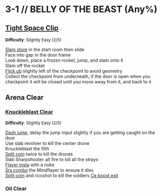 # 3-1 // BELLY OF THE BEAST (Any%)


## [Tight Space Clip](https://youtu.be/WvOWvKw9jVM)
<font size="2">
    <b>Difficulty</b>: Slightly Easy (2/5)
</font> <br/> 

[Slam store](/speedrun-tech.html#slam-store) in the start room then slide <br/>
Face into gap in the door frame <br/>
Look down, place a frozen rocket, jump, and slam onto it <br/>
Slam off the rocket <br/>
[Flick ub](/speedrun-tech.html#flick-ub) slightly left of the checkpoint to avoid geometry <br/>
Collect the checkpoint from underneath, if the door is open when you checkpoint it will be closed until you move away from it, and back to it <br/>


## Arena Clear

### [Knuckleblast Clear](https://youtu.be/F92tVBHlow0)
<font size="2">
    <b>Difficulty</b>: Slightly Easy (2/5)
</font> <br/> 

[Dash jump](/speedrun-tech.html#dash-jump), delay the jump input slighlty if you are getting caught on the door <br/>
Use slab revolver to kill the center drone <br/>
Knuckleblast the filth <br/>
[Split coin](/speedrun-tech.html#split-coins) twice to kill the drones <br/>
Slab Sharpshooter alt fire to kill all the strays <br/>
[Flayer insta](/speedrun-tech.html#mindflayer-instas) with a nuke <br/>
[Srs combo](/speedrun-tech.html#srs-combo) the Mindflayer to ensure it dies <br/>
[Split coin](/speedrun-tech.html#split-coins) and ricoshot to kill the soldiers
[Ce boost exit](/speedrun-tech.html#ce-boost-exit)

### Oil Clear
